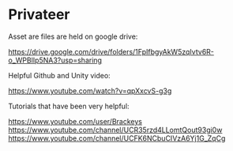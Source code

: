 # Privateer

Asset are files are held on google drive:

https://drive.google.com/drive/folders/1FpIfbgyAkW5zqIvtv6R-o_WPBlIp5NA3?usp=sharing

Helpful Github and Unity video:

https://www.youtube.com/watch?v=qpXxcvS-g3g


Tutorials that have been very helpful:

https://www.youtube.com/user/Brackeys
https://www.youtube.com/channel/UCR35rzd4LLomtQout93gi0w
https://www.youtube.com/channel/UCFK6NCbuCIVzA6Yj1G_ZqCg


